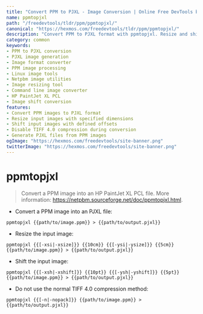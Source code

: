 ```yaml
---
title: "Convert PPM to PJXL - Image Conversion | Online Free DevTools by Hexmos"
name: ppmtopjxl
path: "/freedevtools/tldr/ppm/ppmtopjxl/"
canonical: "https://hexmos.com/freedevtools/tldr/ppm/ppmtopjxl/"
description: "Convert PPM to PJXL format with ppmtopjxl. Resize and shift images easily. Free online tool, no registration required. Optimize images quickly."
category: common
keywords:
- PPM to PJXL conversion
- PJXL image generation
- Image format converter
- PPM image processing
- Linux image tools
- Netpbm image utilities
- Image resizing tool
- Command line image converter
- HP PaintJet XL PCL
- Image shift conversion
features:
- Convert PPM images to PJXL format
- Resize input images with specified dimensions
- Shift input images with defined offsets
- Disable TIFF 4.0 compression during conversion
- Generate PJXL files from PPM images
ogImage: "https://hexmos.com/freedevtools/site-banner.png"
twitterImage: "https://hexmos.com/freedevtools/site-banner.png"
---
```


# ppmtopjxl

> Convert a PPM image into an HP PaintJet XL PCL file.
> More information: <https://netpbm.sourceforge.net/doc/ppmtopjxl.html>.

- Convert a PPM image into an PJXL file:

`ppmtopjxl {{path/to/image.ppm}} > {{path/to/output.pjxl}}`

- Resize the input image:

`ppmtopjxl {{[-xsi|-xsize]}} {{10cm}} {{[-ysi|-ysize]}} {{5cm}} {{path/to/image.ppm}} > {{path/to/output.pjxl}}`

- Shift the input image:

`ppmtopjxl {{[-xsh|-xshift]}} {{10pt}} {{[-ysh|-yshift]}} {{5pt}} {{path/to/image.ppm}} > {{path/to/output.pjxl}}`

- Do not use the normal TIFF 4.0 compression method:

`ppmtopjxl {{[-n|-nopack]}} {{path/to/image.ppm}} > {{path/to/output.pjxl}}`
